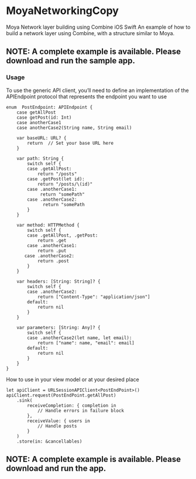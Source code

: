# MoyaNetworkingCopy
Moya Network layer building using Combine iOS Swift
An example of how to build a network layer using Combine, with a structure similar to Moya.

## NOTE: A complete example is available. Please download and run the sample app.

### Usage

To use the generic API client, you’ll need to define an implementation of the APIEndpoint protocol that represents the endpoint you want to use

```
enum  PostEndpoint: APIEndpoint {
    case getAllPost
    case getPost(id: Int)
    case anotherCase1
    case anotherCase2(String name, String email)

    var baseURL: URL? {
        return  // Set your base URL here
    }
    
    var path: String {
        switch self {
        case .getAllPost:
            return "/posts"
        case .getPost(let id):
            return "/posts/\(id)"
        case .anotherCase1:
             return "somePath"
        case .anotherCase2:
              return "somePath
        }
    }
    
    var method: HTTPMethod {
        switch self {
        case .getAllPost, .getPost:
            return .get
        case .anotherCase1:
            return .put
       case .anotherCase2:
            return .post
        }
    }
    
    var headers: [String: String]? {
        switch self {
        case .anotherCase2:
            return ["Content-Type": "application/json"]
        default:
            return nil
        }
    }
    
    var parameters: [String: Any]? {
        switch self {
        case .anotherCase2(let name, let email):
            return ["name": name, "email": email]
        default:
            return nil
        }
    }
}
```

How to use in your view model or at your desired place
```
let apiClient = URLSessionAPIClient<PostEndPoint>()
apiClient.request(PostEndPoint.getAllPost)
    .sink(
        receiveCompletion: { completion in
            // Handle errors in failure block
        },
        receiveValue: { users in
            // Handle posts
        }
    )
    .store(in: &cancellables)
```
## NOTE: A complete example is available. Please download and run the app.
